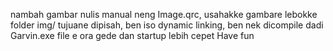 nambah gambar nulis manual neng Image.qrc, usahakke gambare lebokke folder img/
tujuane dipisah, ben iso dynamic linking, ben nek dicompile dadi Garvin.exe file e ora gede dan startup lebih cepet
Have fun
